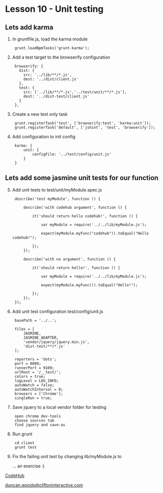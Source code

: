 Lesson 10 - Unit testing
========================

Lets add karma
--------------

1. In gruntfile.js, load the karma module

        grunt.loadNpmTasks('grunt-karma');

2. Add a test target to the browserify configuration

        browserify: {
          dist: {
            src: '../lib/**/*.js',
            dest: '../dist/client.js'
          },
          test: {
            src: ['../lib/**/*.js','../test/unit/**/*.js'],
            dest: '../dist-test/client.js'
          }
        },

3. Create a new test only task

        grunt.registerTask('test', ['browserify:test', 'karma:unit']);
        grunt.registerTask('default', ['jshint', 'test', 'browserify']);

4. Add configuration to init config

        karma: {
            unit: {
                configFile: '../test/config/unit.js'
            }
        }


Lets add some jasmine unit tests for our function
-------------------------------------------------

5. Add unit tests to test/unit/myModule.spec.js

        describe('test myModule', function () {

            describe('with codehub argument', function () {

                it('should return hello codehub!', function () {

                    var myModule = require('../../lib/myModule.js');

                    expect(myModule.myFunc("codehub")).toEqual("Hello codehub!");

                });
            });

            describe('with no argument', function () {

                it('should return hello!', function () {

                    var myModule = require('../../lib/myModule.js');

                    expect(myModule.myFunc()).toEqual("Hello!");

                });
            });
        });


6. Add unit test configuration test/config/unit.js

        basePath = '../..';

        files = [
            JASMINE,
            JASMINE_ADAPTER,
            'vendor/jquery/jquery.min.js',
            'dist-test/**/*.js'
        ];

        reporters = 'dots';
        port = 8089;
        runnerPort = 9109;
        urlRoot = '/__test/';
        colors = true;
        logLevel = LOG_INFO;
        autoWatch = false;
        autoWatchInterval = 0;
        browsers = ['Chrome'];
        singleRun = true;

7. Save jquery to a local vendor folder for testing

        open chrome dev-tools
        choose sources tab
        find jquery and save-as

8. Run grunt

        cd client
        grunt test

9. Fix the failing unit test by changing lib/myModule.js to

    ... an exercise :)



[CodeHub](http://www.codehub.org.uk/)

<duncan.woods@cliftoninteractive.com>